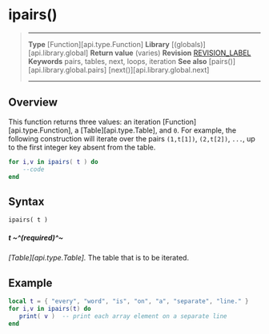 # ipairs()

> --------------------- ------------------------------------------------------------------------------------------
> __Type__              [Function][api.type.Function]
> __Library__           [(globals)][api.library.global]
> __Return value__      (varies)
> __Revision__          [REVISION_LABEL](REVISION_URL)
> __Keywords__          pairs, tables, next, loops, iteration
> __See also__          [pairs()][api.library.global.pairs]
>								[next()][api.library.global.next]
> --------------------- ------------------------------------------------------------------------------------------


## Overview

This function returns three values: an iteration [Function][api.type.Function], a [Table][api.type.Table], and `0`. For example, the following construction will iterate over the pairs `(1,t[1])`, `(2,t[2])`, `...`, up to the first integer key absent from the table.

``````lua
for i,v in ipairs( t ) do
	--code
end
``````


## Syntax

	ipairs( t )

##### t ~^(required)^~
_[Table][api.type.Table]._ The table that is to be iterated.


## Example

`````lua
local t = { "every", "word", "is", "on", "a", "separate", "line." }
for i,v in ipairs(t) do
   print( v )  -- print each array element on a separate line
end
`````
